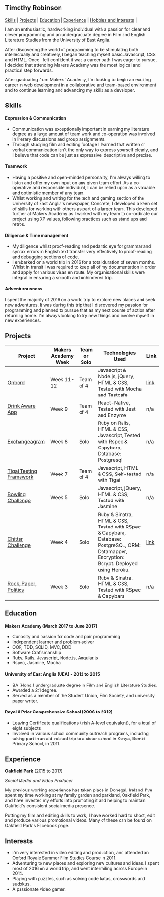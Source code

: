 ## Timothy Robinson

[Skills](#skills) | [Projects](#projects) | [Education](#education) | [Experience](#experience) | [Hobbies and Interests](#hobbies-and-interests) |

I am an enthusiastic, hardworking individual with a passion for clear and clever programming and an undergraduate degree in Film and English Literature Studies from the University of East Anglia.

After discovering the world of programming to be stimulating both intellectually and creatively, I began teaching myself basic Javascript, CSS and HTML. Once I felt confident it was a career path I was eager to pursue, I decided that attending Makers Academy was the most logical and practical step forwards.

After graduating from Makers' Academy, I'm looking to begin an exciting career in web development in a collaborative and team-based environment and to continue learning and advancing my skills as a developer.

## Skills

#### Expression & Communication

- Communication was exceptionally important in earning my literature degree as a large amount of team work and co-operation was involved in literary discussions and group assignments.
- Through studying film and editing footage I learned that written or verbal communication isn't the only way to express yourself clearly, and I believe that code can be just as expressive, descriptive and precise.

#### Teamwork

- Having a positive and open-minded personality, I'm always willing to listen and offer my own input on any given team effort. As a co-operative and responsible individual, I can be relied upon as a valuable and optimistic member of any team.
- Whilst working and writing for the tech and gaming section of the University of East Anglia's newspaper, Concrete, I developed a keen set of skills for working with others as part of a larger team. This developed further at Makers Academy as I worked with my team to co-ordinate our project using XP values, following practices such as stand ups and retros.

#### Diligence & Time management

- My diligence whilst proof-reading and pedantic eye for grammar and syntax errors in English text transfer very effectively to proof-reading and debugging sections of code.
- I embarked on a world trip in 2016 for a total duration of seven months. Whilst in transit I was required to keep all of my documentation in order and apply for various visas en route. My organisational skills were integral in ensuring a smooth and unhindered trip.

#### Adventurousness

I spent the majority of 2016 on a world trip to explore new places and seek new adventures. It was during this trip that I discovered my passion for programming and planned to pursue that as my next course of action after returning home. I'm always looking to try new things and involve myself in new experiences.

## Projects

Project | Makers Academy Week | Team or Solo | Technologies Used | Link
--- | --- | --- | --- | ---
| [Onbord](https://github.com/ilarne/team-whiteboard) | Week 11-12  | Team of 4 | Javascript & Node.js, jQuery, HTML & CSS, Tested with Mocha and Testcafe | [link](http://www.onbord.live) |
| [Drink Aware App](https://github.com/TimRobinson1/quiz-app) | Week 9  | Team of 4 | React-Native, Tested with Jest and Enzyme | n/a |
| [Exchangeagram](https://github.com/TimRobinson1/instagram-challenge) | Week 8 | Solo | Ruby on Rails, HTML & CSS, Javascript, Tested with Rspec & Capybara, Database: Postgresql | n/a |
| [Tigai Testing Framework](https://github.com/TimRobinson1/Notes-App) | Week 7 | Team of 4 | Javascript, HTML & CSS, Self-tested with Tigai | n/a |
| [Bowling Challenge](https://github.com/TimRobinson1/bowling-challenge) | Week 5 | Solo | Javascript, jQuery, HTML & CSS; Tested with Jasmine | n/a |
| [Chitter Challenge](https://github.com/TimRobinson1/chitter-challenge) | Week 4 | Solo | Ruby & Sinatra, HTML & CSS, Tested with RSpec & Capybara, Database: PostgreSQL, ORM: Datamapper, Encryption: Bcrypt. Deployed using Heroku. | [link](https://chitter-sphere.herokuapp.com/home) |
| [Rock, Paper, Politics](https://github.com/TimRobinson1/rps-challenge) | Week 3 | Solo | Ruby & Sinatra, HTML & CSS, Tested with RSpec & Capybara | n/a |

## Education

#### Makers Academy (March 2017 to June 2017)

- Curiosity and passion for code and pair programming
- Independent learner and problem-solver
- OOP, TDD, SOLID, MVC, DDD
- Software Craftsmanship
- Ruby, Rails, Javascript, Node.js, Angular.js
- Rspec, Jasmine, Mocha

#### University of East Anglia (UEA) - 2012 to 2015

- BA (Hons.) undergraduate degree in Film and English Literature Studies.
- Awarded a 2:1 degree.
- Served as a member of the Student Union, Film Society, and university paper writer.

#### Royal & Prior Comprehensive School (2006 to 2012)

- Leaving Certificate qualifications (Irish A-level equivalent), for a total of eight subjects.
- Involved in various school community outreach programs, including taking part in an aid-related trip to a sister school in Kenya, Bombi Primary School, in 2011.


## Experience

**Oakfield Park** (2015 to 2017)

*Social Media and Video Producer*

My previous working experience has taken place in Donegal, Ireland. I've spent my time working at my family garden and parkland, Oakfield Park, and have invested my efforts into promoting it and helping to maintain Oakfield's consistent social media presence.

Putting my film and editing skills to work, I have worked hard to shoot, edit and produce various promotional videos. Many of these can be found on Oakfield Park's Facebook page.

## Interests

- I'm very interested in video editing and production, and attended an Oxford Royale Summer Film Studies Course in 2011.
- Adventuring to new places and exploring new cultures and ideas. I spent most of 2016 on a world trip, and went interrailing across Europe in 2014.
- Playing with puzzles, such as solving code katas, crosswords and sudokus.
- A passionate video gamer.
